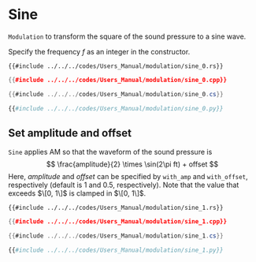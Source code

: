 # Sine

`Modulation` to transform the square of the sound pressure to a sine wave.

Specify the frequency $f$ as an integer in the constructor.

```rust,edition2021
{{#include ../../../codes/Users_Manual/modulation/sine_0.rs}}
```

```cpp
{{#include ../../../codes/Users_Manual/modulation/sine_0.cpp}}
```

```cs
{{#include ../../../codes/Users_Manual/modulation/sine_0.cs}}
```

```python
{{#include ../../../codes/Users_Manual/modulation/sine_0.py}}
```

## Set amplitude and offset

`Sine` applies AM so that the waveform of the sound pressure is
$$
    \frac{amplitude}{2} \times \sin(2\pi ft) + offset
$$
Here, $amplitude$ and $offset$ can be specified by `with_amp` and `with_offset`, respectively (default is $1$ and $0.5$, respectively).
Note that the value that exceeds $\[0, 1\]$ is clamped in $\[0, 1\]$.

```rust,edition2021
{{#include ../../../codes/Users_Manual/modulation/sine_1.rs}}
```

```cpp
{{#include ../../../codes/Users_Manual/modulation/sine_1.cpp}}
```

```cs
{{#include ../../../codes/Users_Manual/modulation/sine_1.cs}}
```

```python
{{#include ../../../codes/Users_Manual/modulation/sine_1.py}}
```
